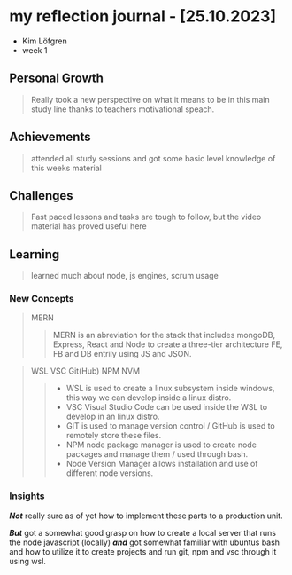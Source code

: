 # my reflection journal - [25.10.2023]

- Kim Löfgren
- week 1

## Personal Growth

> Really took a new perspective on what it means to be in this main study line thanks to teachers motivational speach.

## Achievements

> attended all study sessions and got some basic level knowledge of this weeks material

## Challenges

> Fast paced lessons and tasks are tough to follow, but the video material has proved useful here

## Learning

> learned much about node, js engines, scrum usage

### New Concepts

> MERN
>
> > MERN is an abreviation for the stack that includes mongoDB, Express, React and Node
> > to create a three-tier architecture FE, FB and DB entrily using JS and JSON.

> WSL VSC Git(Hub) NPM NVM
>
> > - WSL is used to create a linux subsystem inside windows, this way we can develop inside a linux distro.
> > - VSC Visual Studio Code can be used inside the WSL to develop in an linux distro.
> > - GIT is used to manage version control / GitHub is used to remotely store these files.
> > - NPM node package manager is used to create node packages and manage them / used through bash.
> > - Node Version Manager allows installation and use of different node versions.

### Insights

**_Not_** really sure as of yet how to implement these parts to a production unit.

**_But_** got a somewhat good grasp on how to create a local server that runs the node javascript (locally)
**_and_** got somewhat familiar with ubuntus bash and how to utilize it to create projects and run git, npm and vsc through it using wsl.
